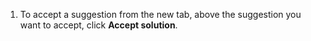 1. To accept a suggestion from the new tab, above the suggestion you want to accept, click **Accept solution**.
